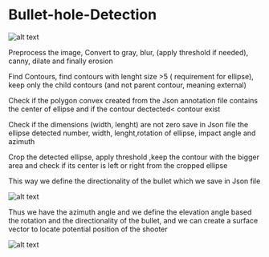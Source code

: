 # Bullet-hole-Detection
![alt text]( https://github.com/theocharistr/Bullet-hole-Detection/blob/master/BulletDetection1image/bullet%20hole%20car%20198.png)


Preprocess the image, Convert to gray, blur, (apply threshold if needed), canny, dilate and finally erosion

Find Contours, find contours with  lenght size >5 ( requirement for ellipse),  keep only the child contours (and not parent contour, meaning external)

Check if the polygon convex created from the Json annotation file contains the center of ellipse and if the contour dectected< contour exist

Check if the dimensions (width, lenght) are not zero save in Json file the ellipse detected number, width, lenght,rotation of ellipse, impact angle and azimuth 

Crop the detected ellipse, apply threshold ,keep the contour with the bigger area and check if its center is left or right from the cropped ellipse

This way we define the directionality of the bullet which we save in Json file

![alt text](https://github.com/theocharistr/Bullet-hole-Detection/blob/master/BulletDetectionAllimages/directionality.jpg)

Thus we have the azimuth angle and we define the elevation angle based the rotation and the directionality of the bullet, and we can create a surface vector to locate potential position of the shooter 

![alt text](https://github.com/theocharistr/Bullet-hole-Detection/blob/master/BulletDetection1image/Detected_bullet%20hole%20car%20198.jpg)
